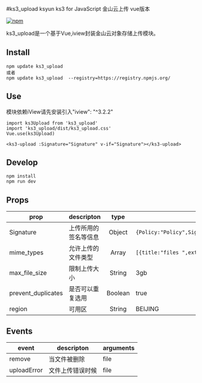 #ks3_upload
ksyun  ks3 for JavaScript
金山云上传 vue版本

[![npm](https://img.shields.io/npm/v/ks3_upload.svg)]()

ks3_upload是一个基于Vue,iview封装金山云对象存储上传模块。

## Install
```
npm update ks3_upload 
或者
npm update ks3_upload  --registry=https://registry.npmjs.org/
```

## Use
模块依赖iView请先安装引入"iview": "^3.2.2"
```
import ks3Upload from 'ks3_upload'
import 'ks3_upload/dist/ks3_upload.css'
Vue.use(ks3Upload)

<ks3-upload :Signature="Signature" v-if="Signature"></ks3-upload>
```

## Develop
```
npm install
npm run dev
```

## Props
prop              | descripton                   | type                   | value
------------------|------------------------------|:----------------------:|---------------------
Signature         | 上传所用的签名等信息           | Object                 |`{Policy:"Policy",Signature:"Signature",KSSAccessKeyId:"KSSAccessKeyId",bucket:"bucket"}`
mime_types        | 允许上传的文件类型             | Array                | `[{title:"files ",extensions:"mp4,mov"}]`
max_file_size     | 限制上传大小                   | String                | 3gb
prevent_duplicates| 是否可以重复选用               | Boolean               | true
region            | 可用区                        | String                | BEIJING

## Events
event             | descripton                  | arguments
------------------|-----------------------------|------------------------------
remove            | 当文件被删除                 | file
uploadError       | 文件上传错误时候             | file
